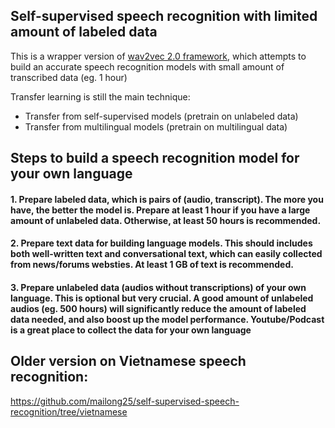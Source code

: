 ## Self-supervised speech recognition with limited amount of labeled data


This is a wrapper version of [wav2vec 2.0 framework](https://github.com/pytorch/fairseq/tree/master/examples/wav2vec), which attempts to build an accurate speech recognition models with small amount of transcribed data (eg. 1 hour)


Transfer learning is still the main technique:
 - Transfer from self-supervised models (pretrain on unlabeled data)
 - Transfer from multilingual models (pretrain on multilingual data)

## Steps to build a speech recognition model for your own language

#### 1. Prepare labeled data, which is pairs of (audio, transcript). The more you have, the better the model is. Prepare at least 1 hour if you have a large amount of  unlabeled data. Otherwise, at least 50 hours is recommended.

#### 2. Prepare text data for building language models. This should includes both well-written text and conversational text, which can easily collected from news/forums websties. At least 1 GB of text is recommended.

#### 3. Prepare unlabeled data (audios without transcriptions) of your own language. This is optional but very crucial. A good amount of unlabeled audios (eg. 500 hours) will significantly reduce the amount of labeled data needed, and also boost up the model performance. Youtube/Podcast is a great place to collect the data for your own language


## Older version on Vietnamese speech recognition: 
https://github.com/mailong25/self-supervised-speech-recognition/tree/vietnamese
